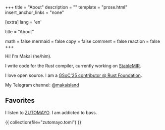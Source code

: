 +++
title = "About"
description = ""
template = "prose.html"
insert_anchor_links = "none"

[extra]
lang = 'en'

title = "About"

math = false
mermaid = false
copy = false
comment = false
reaction = false
+++

Hi! I'm Makai (he/him).

I write code for the Rust compiler, currently working on [StableMIR](https://github.com/rust-lang/project-stable-mir).

I love open source. I am a [GSoC'25 contributor @ Rust Foundation](https://summerofcode.withgoogle.com/programs/2025/projects/3y9x5X8O).

My Telegram channel: [@makaisland](https://t.me/makaisland)

## Favorites

I listen to [ZUTOMAYO](https://zutomayo.net). I am addicted to bass.

{{ collection(file="zutomayo.toml") }}